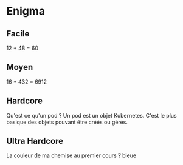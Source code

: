 # Enigma

## Facile
12 + 48 = 60

## Moyen 
16 * 432 = 6912

## Hardcore
Qu'est ce qu'un pod ?
Un pod est un objet Kubernetes. C'est le plus basique des objets pouvant être créés ou gérés.

## Ultra Hardcore
La couleur de ma chemise au premier cours ? bleue
